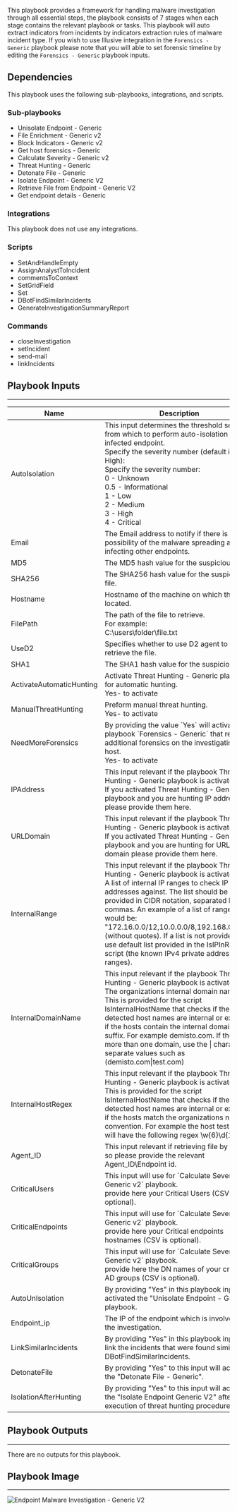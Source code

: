 This playbook provides a framework for handling malware investigation through all essential steps, the playbook consists of 7 stages when each stage contains the relevant playbook or tasks. 
This playbook will auto extract indicators from incidents by indicators extraction rules of malware incident type.
If you wish to use Illusive integration in the `Forensics - Generic` playbook please note that you will able to set forensic timeline by editing the `Forensics - Generic` playbook inputs.  
    

## Dependencies
This playbook uses the following sub-playbooks, integrations, and scripts.

### Sub-playbooks
* Unisolate Endpoint - Generic
* File Enrichment - Generic v2
* Block Indicators - Generic v2
* Get host forensics - Generic 
* Calculate Severity - Generic v2
* Threat Hunting - Generic 
* Detonate File - Generic
* Isolate Endpoint - Generic V2
* Retrieve File from Endpoint - Generic V2
* Get endpoint details - Generic

### Integrations
This playbook does not use any integrations.

### Scripts
* SetAndHandleEmpty
* AssignAnalystToIncident
* commentsToContext
* SetGridField
* Set
* DBotFindSimilarIncidents
* GenerateInvestigationSummaryReport

### Commands
* closeInvestigation
* setIncident
* send-mail
* linkIncidents

## Playbook Inputs
---

| **Name** | **Description** | **Default Value** | **Required** |
| --- | --- | --- | --- |
| AutoIsolation | This input determines the threshold severity from which to perform auto-isolation for the infected endpoint.<br/>Specify the severity number \(default is High\):<br/>Specify the severity number:<br/>0 - Unknown<br/>0.5 - Informational<br/>1 - Low<br/>2 - Medium<br/>3 - High<br/>4 - Critical | 3 | Optional |
| Email | The Email address to notify if there is a possibility of the malware spreading and infecting other endpoints. |  | Optional |
| MD5 | The MD5 hash value for the suspicious file. | incident.md5 | Optional |
| SHA256 | The SHA256  hash value for the suspicious file. | incident.sha256 | Optional |
| Hostname | Hostname of the machine on which the file is located. | incident.hostname | Optional |
| FilePath | The path of the file to retrieve.<br/>For example:<br/>C:\\users\\folder\\file.txt | File.Path | Optional |
| UseD2 | Specifies whether to use D2 agent to retrieve the file. | no | Optional |
| SHA1 | The SHA1 hash value for the suspicious file. | incident.sha1 | Optional |
| ActivateAutomaticHunting | Activate Threat Hunting - Generic playbook for automatic hunting.<br/>Yes- to activate<br/> | no | Optional |
| ManualThreatHunting | Preform manual threat hunting.<br/>Yes- to activate<br/> | No | Optional |
| NeedMoreForensics | By providing the value \`Yes\` will activate the playbook \`Forensics - Generic\` that retrieves additional forensics on the investigating host. <br/>Yes- to activate | no | Optional |
| IPAddress | This input relevant if the  playbook Threat Hunting - Generic playbook is activated. <br/>If you activated Threat Hunting - Generic playbook and you are hunting IP addresses  please provide them here.<br/> |  | Optional |
| URLDomain | This input relevant if the  playbook Threat Hunting - Generic playbook is activated. <br/>If you activated Threat Hunting - Generic playbook and you are hunting for URL or domain please provide them here.  |  | Optional |
| InternalRange | This input relevant if the  playbook Threat Hunting - Generic playbook is activated. <br/>A list of internal IP ranges to check IP addresses against. The list should be provided in CIDR notation, separated by commas. An example of a list of ranges would be: "172.16.0.0/12,10.0.0.0/8,192.168.0.0/16" \(without quotes\). If a list is not provided, will use default list provided in the IsIPInRanges script \(the known IPv4 private address ranges\). |  | Optional |
| InternalDomainName | This input relevant if the  playbook Threat Hunting - Generic playbook is activated. <br/>The organizations internal domain name. This is provided for the script IsInternalHostName that checks if the detected host names are internal or external if the hosts contain the internal domains suffix. For example demisto.com. If there is more than one domain, use the \| character to separate values such as \(demisto.com\|test.com\) |  | Optional |
| InternalHostRegex | This input relevant if the  playbook Threat Hunting - Generic playbook is activated.<br/>This is provided for the script IsInternalHostName that checks if the detected host names are internal or external. if the hosts match the organizations naming convention. For example the host testpc1 will have the following regex \\w\{6\}\\d\{1\} |  | Optional |
| Agent_ID | This input relevant if retrieving file by EDR, if so please provide the relevant Agent_ID\\Endpoint id.   | Agents ID.None | Optional |
| CriticalUsers | This input will use for \`Calculate Severity - Generic v2\` playbook.<br/>provide here your Critical Users \(CSV is optional\). | admin | Optional |
| CriticalEndpoints | This input will use for \`Calculate Severity - Generic v2\` playbook.<br/>provide here your Critical endpoints hostnames \(CSV is optional\). |  | Optional |
| CriticalGroups | This input will use for \`Calculate Severity - Generic v2\` playbook.<br/>provide here the DN names of your critical AD groups \(CSV is optional\). |  | Optional |
| AutoUnIsolation | By providing "Yes" in this playbook input will activated the "Unisolate Endpoint - Generic" playbook. | no | Optional |
| Endpoint_ip | The IP of the endpoint which is involved in the investigation. |  | Optional |
| LinkSimilarIncidents | By providing "Yes" in this playbook input will link the incidents that were found similar by DBotFindSimilarIncidents.  | no | Optional |
| DetonateFile | By providing "Yes" to this input will activate the "Detonate File - Generic".  | no | Optional |
| IsolationAfterHunting | By providing "Yes" to this input will activate the "Isolate Endpoint Generic V2" after the execution of threat hunting procedures.  | no | Optional |

## Playbook Outputs
---
There are no outputs for this playbook.

## Playbook Image
---
![Endpoint Malware Investigation - Generic V2](https://github.com/demisto/content/blob/ee07059dc8769d6f5652a4a07b668d63266cafaf/Packs/Malware/doc_files/Endpoint_Malware_Investigation_-_Generic_V2.png)